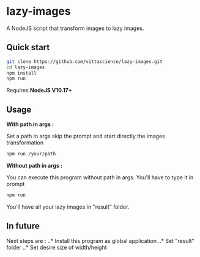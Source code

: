 # lazy-images
A NodeJS script that transform images to lazy images.


Quick start
-----------

```bash
git clone https://github.com/vittascience/lazy-images.git
cd lazy-images
npm install
npm run
```

Requires **NodeJS V10.17+**

Usage
-----------
**With path in args :**

Set a path in args skip the prompt and start directly the images transformation

```bash
npm run /your/path
```

**Without path in args :**

You can execute this program without path in args. You'll have to type it in prompt

```bash
npm run
```

You'll have all your lazy images in "result" folder.

In future
-----------

Next steps are :
..* Install this program as global application
..* Set "result" folder
..* Set desire size of width/height
